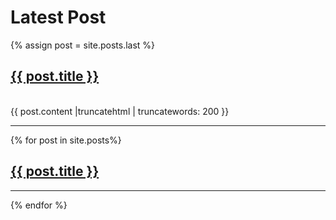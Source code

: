 <h1>Latest Post</h1>
{% assign post = site.posts.last %}
<p>
	<a href="{{ post.url }}">
    <h2>{{ post.title }}</h2>
    </a>
    <br />
    <div>{{ post.content |truncatehtml | truncatewords: 200 }}</div>
</p>
<hr />
{% for post in site.posts%}
<p>
	<a href="{{ post.url }}">
    <h2>{{ post.title }}</h2>
    </a>
</p>
<hr />
{% endfor %}